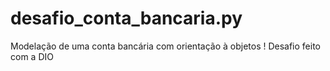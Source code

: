# desafio_conta_bancaria.py
Modelação de uma conta bancária com orientação à objetos ! Desafio feito com a DIO
